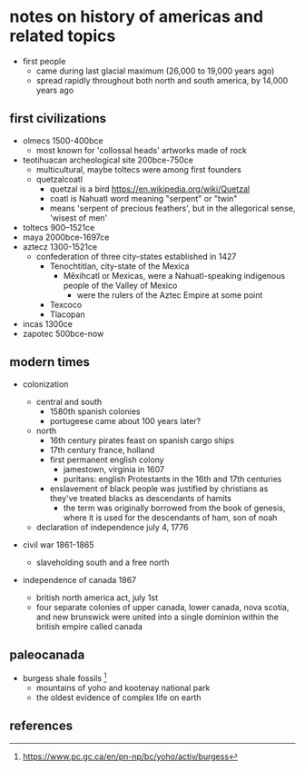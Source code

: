 # notes on history of americas and related topics

- first people 
  - came during last glacial maximum (26,000 to 19,000 years ago)
  - spread rapidly throughout both north and south america, by 14,000 years ago


## first civilizations

- olmecs 1500-400bce
  - most known for 'collossal heads' artworks made of rock
- teotihuacan archeological site 200bce-750ce
  - multicultural, maybe toltecs were among first founders
  - quetzalcoatl
    - quetzal is a bird https://en.wikipedia.org/wiki/Quetzal
    - coatl is Nahuatl word meaning "serpent" or "twin"
    - means 'serpent of precious feathers', but in the allegorical sense, 'wisest of men'
- toltecs 900–1521ce
- maya 2000bce-1697ce
- aztecz 1300-1521ce
  - confederation of three city-states established in 1427
    - Tenochtitlan, city-state of the Mexica
      - Mēxihcatl or Mexicas, were a Nahuatl-speaking indigenous people of the Valley of Mexico 
        - were the rulers of the Aztec Empire at some point
    - Texcoco
    - Tlacopan
- incas 1300ce
- zapotec 500bce-now


## modern times

- colonization
  - central and south
    - 1580th spanish colonies
    - portugeese came about 100 years later?
  - north
    - 16th century pirates feast on spanish cargo ships
    - 17th century france, holland 
    - first permanent english colony
      - jamestown, virginia in 1607
      - puritans: english Protestants in the 16th and 17th centuries
    - enslavement of black people was justified by christians as they've treated blacks as descendants of hamits
      - the term was originally borrowed from the book of genesis, where it is used for the descendants of ham, son of noah
  - declaration of independence july 4, 1776

- civil war 1861-1865
  - slaveholding south and a free north

- independence of canada 1867
  - british north america act, july 1st
  - four separate colonies of upper canada, lower canada, nova scotia, and new brunswick 
    were united into a single dominion within the british empire called canada


## paleocanada

- burgess shale fossils [^1]
  - mountains of yoho and kootenay national park
  - the oldest evidence of complex life on earth


## references

[^1]: https://www.pc.gc.ca/en/pn-np/bc/yoho/activ/burgess
